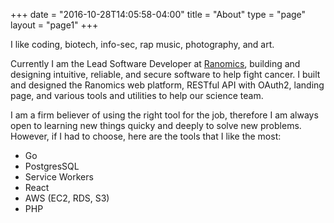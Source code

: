 +++
date = "2016-10-28T14:05:58-04:00"
title = "About"
type = "page"
layout = "page1"
+++
<div id="intro">
	<p>I like coding, biotech, info-sec, rap music, photography, and art.</p>
	<p>Currently I am the Lead Software Developer 
	at <a href="https://ranomics.com">Ranomics</a>, building and designing intuitive, 
	reliable, and secure software to help fight cancer. I built and designed the Ranomics web platform, RESTful API with OAuth2, landing page, and various tools and utilities to help our science team.</p>
	<p>I am a firm believer of using the right tool for the job, 
	therefore I am always open to learning new things quicky and deeply to solve new problems. However,
	if I had to choose, here are the tools that I like the most:
	</p>
	<ul>
		<li>Go</li>
		<li>PostgresSQL</li>
		<li>Service Workers</li>
		<li>React</li>
		<li>AWS (EC2, RDS, S3)</li>
		<li>PHP</li>
	</ul>
</div>